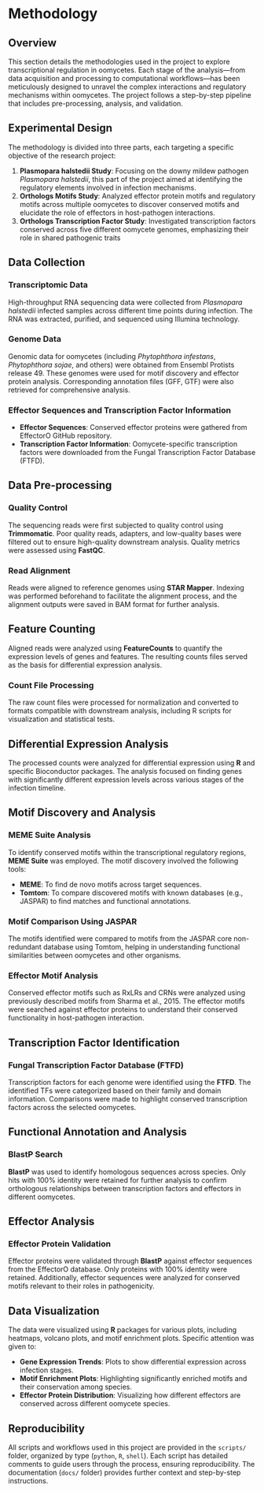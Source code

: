 # Methodology

## Overview

This section details the methodologies used in the project to explore transcriptional regulation in oomycetes. Each stage of the analysis—from data acquisition and processing to computational workflows—has been meticulously designed to unravel the complex interactions and regulatory mechanisms within oomycetes. The project follows a step-by-step pipeline that includes pre-processing, analysis, and validation.

## Experimental Design

The methodology is divided into three parts, each targeting a specific objective of the research project:

1. **Plasmopara halstedii Study**: Focusing on the downy mildew pathogen *Plasmopara halstedii*, this part of the project aimed at identifying the regulatory elements involved in infection mechanisms.
2. **Orthologs Motifs Study**: Analyzed effector protein motifs and regulatory motifs across multiple oomycetes to discover conserved motifs and elucidate the role of effectors in host-pathogen interactions.
3. **Orthologs Transcription Factor Study**: Investigated transcription factors conserved across five different oomycete genomes, emphasizing their role in shared pathogenic traits

## Data Collection

### Transcriptomic Data
High-throughput RNA sequencing data were collected from *Plasmopara halstedii* infected samples across different time points during infection. The RNA was extracted, purified, and sequenced using Illumina technology.

### Genome Data
Genomic data for oomycetes (including *Phytophthora infestans*, *Phytophthora sojae*, and others) were obtained from Ensembl Protists release 49. These genomes were used for motif discovery and effector protein analysis. Corresponding annotation files (GFF, GTF) were also retrieved for comprehensive analysis.

### Effector Sequences and Transcription Factor Information
- **Effector Sequences**: Conserved effector proteins were gathered from EffectorO GitHub repository.
- **Transcription Factor Information**: Oomycete-specific transcription factors were downloaded from the Fungal Transcription Factor Database (FTFD).

## Data Pre-processing

### Quality Control
The sequencing reads were first subjected to quality control using **Trimmomatic**. Poor quality reads, adapters, and low-quality bases were filtered out to ensure high-quality downstream analysis. Quality metrics were assessed using **FastQC**.

### Read Alignment
Reads were aligned to reference genomes using **STAR Mapper**. Indexing was performed beforehand to facilitate the alignment process, and the alignment outputs were saved in BAM format for further analysis.

## Feature Counting

Aligned reads were analyzed using **FeatureCounts** to quantify the expression levels of genes and features. The resulting counts files served as the basis for differential expression analysis.

### Count File Processing
The raw count files were processed for normalization and converted to formats compatible with downstream analysis, including R scripts for visualization and statistical tests.

## Differential Expression Analysis

The processed counts were analyzed for differential expression using **R** and specific Bioconductor packages. The analysis focused on finding genes with significantly different expression levels across various stages of the infection timeline.

## Motif Discovery and Analysis

### MEME Suite Analysis
To identify conserved motifs within the transcriptional regulatory regions, **MEME Suite** was employed. The motif discovery involved the following tools:

- **MEME**: To find de novo motifs across target sequences.
- **Tomtom**: To compare discovered motifs with known databases (e.g., JASPAR) to find matches and functional annotations.

### Motif Comparison Using JASPAR
The motifs identified were compared to motifs from the JASPAR core non-redundant database using Tomtom, helping in understanding functional similarities between oomycetes and other organisms.

### Effector Motif Analysis
Conserved effector motifs such as RxLRs and CRNs were analyzed using previously described motifs from Sharma et al., 2015. The effector motifs were searched against effector proteins to understand their conserved functionality in host-pathogen interaction.

## Transcription Factor Identification

### Fungal Transcription Factor Database (FTFD)
Transcription factors for each genome were identified using the **FTFD**. The identified TFs were categorized based on their family and domain information. Comparisons were made to highlight conserved transcription factors across the selected oomycetes.

## Functional Annotation and Analysis

### BlastP Search
**BlastP** was used to identify homologous sequences across species. Only hits with 100% identity were retained for further analysis to confirm orthologous relationships between transcription factors and effectors in different oomycetes.

## Effector Analysis

### Effector Protein Validation
Effector proteins were validated through **BlastP** against effector sequences from the EffectorO database. Only proteins with 100% identity were retained. Additionally, effector sequences were analyzed for conserved motifs relevant to their roles in pathogenicity.

## Data Visualization

The data were visualized using **R** packages for various plots, including heatmaps, volcano plots, and motif enrichment plots. Specific attention was given to:

- **Gene Expression Trends**: Plots to show differential expression across infection stages.
- **Motif Enrichment Plots**: Highlighting significantly enriched motifs and their conservation among species.
- **Effector Protein Distribution**: Visualizing how different effectors are conserved across different oomycete species.

## Reproducibility

All scripts and workflows used in this project are provided in the `scripts/` folder, organized by type (`python`, `R`, `shell`). Each script has detailed comments to guide users through the process, ensuring reproducibility. The documentation (`docs/` folder) provides further context and step-by-step instructions.

